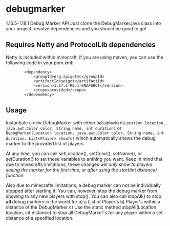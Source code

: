 # debugmarker
1.16.5-1.18.1 Debug Marker API
Just clone the DebugMarker.java class into your project, resolve dependencies and you should be good to go!

## Requires Netty and ProtocolLib dependencies
Netty is included within minecraft, if you are using maven, you can use the following code in your pom.xml:
```
        <dependency>
            <groupId>org.spigotmc</groupId>
            <artifactId>spigot</artifactId>
            <version>1.17.1-R0.1-SNAPSHOT</version>
            <scope>provided</scope>
        </dependency>
```
## Usage
Instantiate a new DebugMarker with either `DebugMarker(Location location, java.awt.Color color, String name, int duration)` or `DebugMarker(Location location, java.awt.Color color, String name, int duration, List<Player> showTo)` which automatically shows the debug marker to the provided list of players.

At any time, you can call setLocation(), setColor(), setName(), or setDuration() to set these variables to anthing you want. Keep in mind that due to minecrafts limitations, these changes *will only show to players seeing the marker for the first time, or after using the start(int distance) function*

Also due to minecrafts limitations, a debug marker can not be individually stopped after starting it. You can, however, stop the debug marker from showing to any new players with stop(). 
You can also call stopAll() to stop **all** debug markers in the world for 
a) a List of Player's 
b) Player's within a distance of the DebugMarker
c) Use the static method stopAll(Location location, int distance) to stop all DebugMarker's for any player within a set distance of a specified location.
